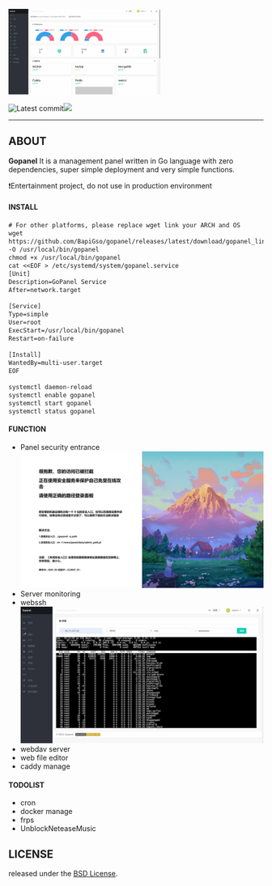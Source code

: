 
<p><img src="./assets/img/preview1.webp" alt="Webmin" width="300px"></p>

<img src="https://img.shields.io/github/last-commit/BapiGso/gopanel" alt="Latest commit"><img src="https://img.shields.io/github/license/BapiGso/gopanel">


---

## ABOUT

**Gopanel** It is a management panel written in Go language with zero dependencies, super simple deployment and very simple functions.

❗Entertainment project, do not use in production environment

#### INSTALL
```shell
# For other platforms, please replace wget link your ARCH and OS 
wget https://github.com/BapiGso/gopanel/releases/latest/download/gopanel_linux_amd64 -O /usr/local/bin/gopanel
chmod +x /usr/local/bin/gopanel
cat <<EOF > /etc/systemd/system/gopanel.service
[Unit]
Description=GoPanel Service
After=network.target

[Service]
Type=simple
User=root
ExecStart=/usr/local/bin/gopanel
Restart=on-failure

[Install]
WantedBy=multi-user.target
EOF

systemctl daemon-reload
systemctl enable gopanel
systemctl start gopanel
systemctl status gopanel
```

#### FUNCTION
 - Panel security entrance![](./assets/img/preview3.webp)
 - Server monitoring
 - webssh![](./assets/img/preview2.webp)
 - webdav server
 - web file editor
 - caddy manage


#### TODOLIST
 - cron
 - docker manage
 - frps
 - UnblockNeteaseMusic

## LICENSE

released under the [BSD License](https://github.com/webmin/webmin/blob/master/LICENCE).
